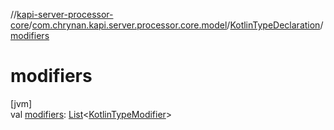 //[kapi-server-processor-core](../../../index.md)/[com.chrynan.kapi.server.processor.core.model](../index.md)/[KotlinTypeDeclaration](index.md)/[modifiers](modifiers.md)

# modifiers

[jvm]\
val [modifiers](modifiers.md): [List](https://kotlinlang.org/api/latest/jvm/stdlib/kotlin.collections/-list/index.html)&lt;[KotlinTypeModifier](../-kotlin-type-modifier/index.md)&gt;

